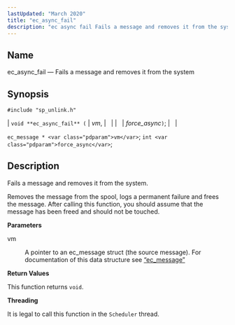 ```yaml
---
lastUpdated: "March 2020"
title: "ec_async_fail"
description: "ec async fail Fails a message and removes it from the system void ec async fail vm force async ec message vm int force async Fails a message and removes it from the system Removes the message from the spool logs a permanent failure and frees the message After calling..."
---
```


<a name="apis.ec_async_fail"></a> 
## Name

ec_async_fail — Fails a message and removes it from the system

## Synopsis

`#include "sp_unlink.h"`

| `void **ec_async_fail** (` | <var class="pdparam">vm</var>, |   |
|   | <var class="pdparam">force_async</var>`)`; |   |

`ec_message * <var class="pdparam">vm</var>`;
`int <var class="pdparam">force_async</var>`;<a name="idp55163856"></a> 
## Description

Fails a message and removes it from the system.

Removes the message from the spool, logs a permanent failure and frees the message. After calling this function, you should assume that the message has been freed and should not be touched.

**<a name="idp55165728"></a> Parameters**

<dl class="variablelist">

<dt>vm</dt>

<dd>

A pointer to an ec_message struct (the source message). For documentation of this data structure see [“ec_message”](/momentum/3/3-api/structs-ec-message)

</dd>

</dl>

**<a name="idp55169104"></a> Return Values**

This function returns `void`.

**<a name="idp55170464"></a> Threading**

It is legal to call this function in the `Scheduler` thread.